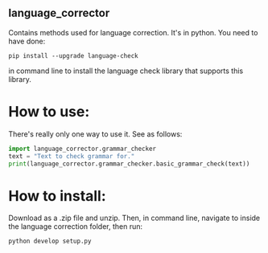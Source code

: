## language_corrector
Contains methods used for language correction. It's in python. You need to have done:

`pip install --upgrade language-check`

in command line to install the language check library that supports this library.

# How to use:
There's really only one way to use it. See as follows:

```python
import language_corrector.grammar_checker
text = "Text to check grammar for."
print(language_corrector.grammar_checker.basic_grammar_check(text))
```

# How to install:
Download as a .zip file and unzip. Then, in command line, navigate to inside the language correction folder, then run:

`python develop setup.py`
